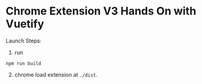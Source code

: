 # Chrome Extension V3 Hands On with Vuetify

Launch Steps:
1. run
```commandline
npm run build
```
2. chrome load extension at `./dist`.
